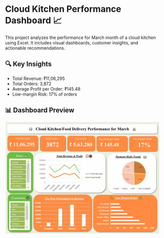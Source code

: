 # Cloud Kitchen Performance Dashboard 📈
This project analyzes the performance for March month of a cloud kitchen using Excel. It includes visual dashboards, customer insights, and actionable recommendations.

## 🔍 Key Insights
- Total Revenue: ₹11,06,295
- Total Orders: 3,872
- Average Profit per Order: ₹145.48
- Low-margin Risk: 17% of orders

## 📊 Dashboard Preview
![Dashboard Screenshot](Image/1.png)
